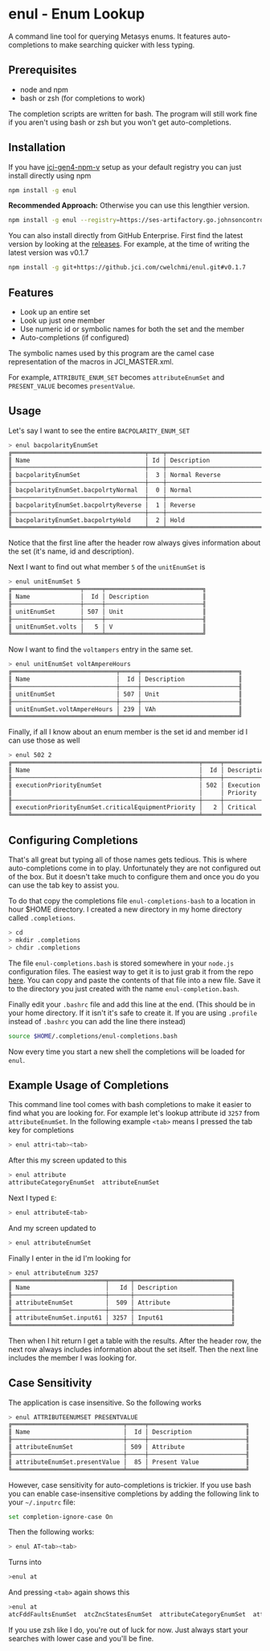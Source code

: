 # enul - Enum Lookup

A command line tool for querying Metasys enums. It features auto-completions to make searching quicker with less typing.

## Prerequisites

* node and npm
* bash or zsh (for completions to work)

The completion scripts are written for bash. The program will still work fine if you aren't using bash or zsh but you won't get auto-completions.

## Installation

If you have [jci-gen4-npm-v](https://ses-artifactory.go.johnsoncontrols.com/artifactory/api/npm/jci-gen4-npm-v/) setup as your default registry you can just install directly using npm

```bash
npm install -g enul
```

**Recommended Approach:** Otherwise you can use this lengthier version.

```bash
npm install -g enul --registry=https://ses-artifactory.go.johnsoncontrols.com/artifactory/api/npm/jci-gen4-npm-v/
```

You can also install directly from GitHub Enterprise. First find the latest version by looking at the [releases](https://github.jci.com/cwelchmi/enul/releases). For example, at the time of writing the latest version was v0.1.7

```bash
npm install -g git+https://github.jci.com/cwelchmi/enul.git#v0.1.7
```

## Features

* Look up an entire set
* Look up just one member
* Use numeric id or symbolic names for both the set and the member
* Auto-completions (if configured)

The symbolic names used by this program are the camel case representation of the macros in JCI_MASTER.xml.

For example, `ATTRIBUTE_ENUM_SET` becomes `attributeEnumSet` and `PRESENT_VALUE` becomes `presentValue`.

## Usage

Let's say I want to see the entire `BACPOLARITY_ENUM_SET`

```bash
> enul bacpolarityEnumSet
╔═════════════════════════════════════╤════╤═══════════════════════════╗
║ Name                                │ Id │ Description               ║
╟─────────────────────────────────────┼────┼───────────────────────────╢
║ bacpolarityEnumSet                  │  3 │ Normal Reverse            ║
╟─────────────────────────────────────┼────┼───────────────────────────╢
║ bacpolarityEnumSet.bacpolrtyNormal  │  0 │ Normal                    ║
╟─────────────────────────────────────┼────┼───────────────────────────╢
║ bacpolarityEnumSet.bacpolrtyReverse │  1 │ Reverse                   ║
╟─────────────────────────────────────┼────┼───────────────────────────╢
║ bacpolarityEnumSet.bacpolrtyHold    │  2 │ Hold                      ║
╚═════════════════════════════════════╧════╧═══════════════════════════╝
```

Notice that the first line after the header row always gives information about the set (it's name, id and description).

Next I want to find out what member `5` of the `unitEnumSet` is

```bash
> enul unitEnumSet 5
╔═══════════════════╤═════╤═══════════════════════════╗
║ Name              │  Id │ Description               ║
╟───────────────────┼─────┼───────────────────────────╢
║ unitEnumSet       │ 507 │ Unit                      ║
╟───────────────────┼─────┼───────────────────────────╢
║ unitEnumSet.volts │   5 │ V                         ║
╚═══════════════════╧═════╧═══════════════════════════╝
```

Now I want to find the `voltampers` entry in the same set.

```bash
> enul unitEnumSet voltAmpereHours
╔═════════════════════════════╤═════╤═══════════════════════════╗
║ Name                        │  Id │ Description               ║
╟─────────────────────────────┼─────┼───────────────────────────╢
║ unitEnumSet                 │ 507 │ Unit                      ║
╟─────────────────────────────┼─────┼───────────────────────────╢
║ unitEnumSet.voltAmpereHours │ 239 │ VAh                       ║
╚═════════════════════════════╧═════╧═══════════════════════════╝
```

Finally, if all I know about an enum member is the set id and member id I can use those as well

```bash
> enul 502 2
╔════════════════════════════════════════════════════╤═════╤═══════════════════════════╗
║ Name                                               │  Id │ Description               ║
╟────────────────────────────────────────────────────┼─────┼───────────────────────────╢
║ executionPriorityEnumSet                           │ 502 │ Execution                 ║
║                                                    │     │ Priority                  ║
╟────────────────────────────────────────────────────┼─────┼───────────────────────────╢
║ executionPriorityEnumSet.criticalEquipmentPriority │   2 │ Critical                  ║
╚════════════════════════════════════════════════════╧═════╧═══════════════════════════╝
```

## Configuring Completions

That's all great but typing all of those names gets tedious. This is where auto-completions come in to play. Unfortunately they are not configured out of the box. But it doesn't take much to configure them and once you do you can use the tab key to assist you.

To do that copy the completions file `enul-completions-bash` to a location in hour $HOME directory. I created a new directory in my home directory called `.completions`.

```bash
> cd
> mkdir .completions
> chdir .completions
```

The file `enul-completions.bash` is stored somewhere in your `node.js` configuration files. The easiest way to get it is to just grab it from the repo [here](https://github.jci.com/cwelchmi/enul/blob/main/enul-completion-bash). You can copy and paste the contents of that file into a new file. Save it to the directory you just created with the name `enul-completion.bash`.

Finally edit your `.bashrc` file and add this line at the end. (This should be in your home directory. If it isn't it's safe to create it. If you are using `.profile` instead of `.bashrc` you can add the line there instead)

```bash
source $HOME/.completions/enul-completions.bash
```

Now every time you start a new shell the completions will be loaded for `enul`.

## Example Usage of Completions

This command line tool comes with bash completions to make it easier to find what you are looking for. For example let's lookup attribute id `3257` from `attributeEnumSet`. In the following example `<tab>` means I pressed the tab key for completions

```bash
> enul attri<tab><tab>
```

After this my screen updated to this

```bash
> enul attribute
attributeCategoryEnumSet  attributeEnumSet
```

Next I typed `E`:

```bash
> enul attributeE<tab>
```

And my screen updated to

```bash
> enul attributeEnumSet
```

Finally I enter in the id I'm looking for

```bash
> enul attributeEnum 3257
╔══════════════════════════╤══════╤═══════════════════════════╗
║ Name                     │   Id │ Description               ║
╟──────────────────────────┼──────┼───────────────────────────╢
║ attributeEnumSet         │  509 │ Attribute                 ║
╟──────────────────────────┼──────┼───────────────────────────╢
║ attributeEnumSet.input61 │ 3257 │ Input61                   ║
╚══════════════════════════╧══════╧═══════════════════════════╝
```

Then when I hit return I get a table with the results. After the header row, the next row always includes information about the set itself. Then the next line includes the member I was looking for.

## Case Sensitivity

The application is case insensitive. So the following works

```bash
> enul ATTRIBUTEENUMSET PRESENTVALUE
╔═══════════════════════════════╤═════╤═══════════════════════════╗
║ Name                          │  Id │ Description               ║
╟───────────────────────────────┼─────┼───────────────────────────╢
║ attributeEnumSet              │ 509 │ Attribute                 ║
╟───────────────────────────────┼─────┼───────────────────────────╢
║ attributeEnumSet.presentValue │  85 │ Present Value             ║
╚═══════════════════════════════╧═════╧═══════════════════════════╝
```

However, case sensitivity for auto-completions is trickier. If you use bash you can enable case-insensitive completions by adding the following link to your `~/.inputrc` file:

```bash
set completion-ignore-case On
```

Then the following works:

```bash
> enul AT<tab><tab>
```

Turns into

```bash
>enul at
```

And pressing `<tab>` again shows this

```bash
>enul at
atcFddFaultsEnumSet  atcZncStatesEnumSet  attributeCategoryEnumSet  attributeEnumSet
```

If you use zsh like I do, you're out of luck for now. Just always start your searches with lower case and you'll be fine.
